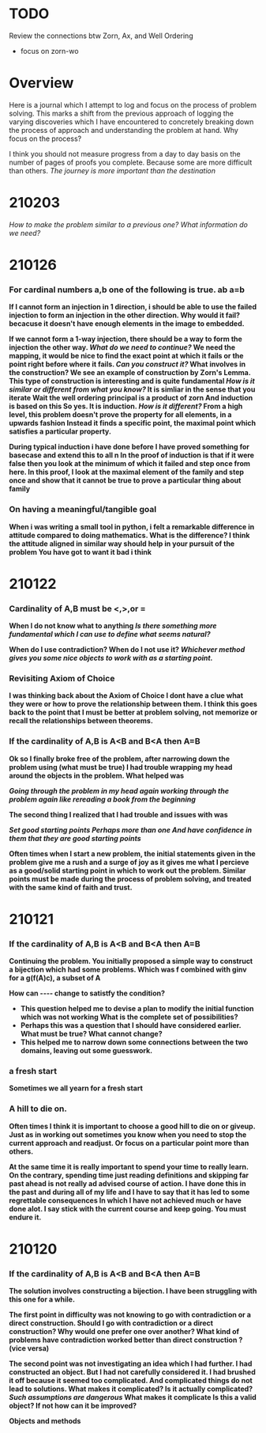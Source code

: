 # TODO
Review the connections btw Zorn, Ax, and Well Ordering
* focus on zorn-wo

# Overview
Here is a journal which I attempt to log and focus on the process of problem solving.
This marks a shift from the previous approach of logging the varying discoveries which I have encountered
to concretely breaking down the process of approach and understanding the problem at hand.
Why focus on the process?

I think you should not measure progress from a day to day basis on the number of pages of proofs you complete.
Because some are more difficult than others.
*The journey is more important than the destination*

# 210203
 *How to make the problem similar to a previous one?*
 *What information do we need?*

# 210126

### For cardinal numbers a,b one of the following is true. a<b a>b a=b
If I cannot form an injection in 1 direction, i should be able to use the failed injection to form an injection in the other direction.
Why would it fail? becacuse it doesn't have enough elements in the image to embedded.

If we cannot form a 1-way injection, there should be a way to form the injection the other way.
*What do we need to continue?* 
We need the mapping, it would be nice to find the exact point at which it fails or the point right before where it fails.
*Can you construct it?*
What involves in the construction?
We see an example of construction by Zorn's Lemma. 
This type of construction is interesting and is quite fundamental 
*How is it similar or different from what you know?*
It is simliar in the sense that you iterate
Wait the well ordering principal is a product of zorn
And induction is based on this
So yes. It is induction.
*How is it different?*
From a high level, this problem doesn't prove the property for all elements, in a upwards fashion
Instead it finds a specific point, the maximal point which satisfies a particular property.

During typical induction i have done before I have proved something for basecase
and extend this to all n
In the proof of induction is that if it were false then you look at the minimum of which it failed and step once from here.
In this proof, I look at the maximal element of the family and step once and show that it cannot be true to prove a particular thing about family



### On having a meaningful/tangible goal
When i was writing a small tool in python, i felt a remarkable difference in attitude compared to doing mathematics.
What is the difference? I think the attitude aligned in similar way should help in your pursuit of the problem
You have got to want it bad i think

# 210122


### Cardinality of A,B must be <,>,or =
When I do not know what to anything
*Is there something more fundamental which I can use to define what seems natural?*

When do I use contradiction? When do I not use it?
*Whichever method gives you some nice objects to work with as a starting point.*

### Revisiting Axiom of Choice
I was thinking back about the Axiom of Choice
I dont have a clue what they were or how to prove the relationship between them.
I think this goes back to the point that I must be better at problem solving, 
not memorize or recall the relationships between theorems.

### If the cardinality of A,B is A<B and B<A then A=B

Ok so I finally broke free of the problem, after narrowing down the problem using (what must be true)
I had trouble wrapping my head around the objects in the problem.
What helped was 

*Going through the problem in my head again*
*working through the problem again*
*like rereading a book from the beginning*

The second thing I realized that I had trouble and issues with was

*Set good starting points*
*Perhaps more than one*
*And have confidence in them that they are good starting points*

Often times when I start a new problem, the initial statements given in the problem give me a rush and a surge of joy as it gives me what I percieve as a good/solid starting point in which to work out the problem. Similar points must be made during the process of problem solving, and treated with the same kind of faith and trust.


# 210121

### If the cardinality of A,B is A<B and B<A then A=B

Continuing the problem. You initially proposed a simple way to construct a bijection which had some problems.
Which was f combined with ginv for a g(f(A)c), a subset of A

How can ---- change to satistfy the condition?
* This question helped me to devise a plan to modify the initial function which was not working
What is the complete set of possibilities?
* Perhaps this was a question that I should have considered earlier.
What must be true? What cannot change?
* This helped me to narrow down some connections between the two domains, leaving out some guesswork.

### a fresh start

Sometimes we all yearn for a fresh start

### A hill to die on.

Often times I think it is important to choose a good hill to die on or giveup.
Just as in working out sometimes you know when you need to stop the current approach and readjust.
Or focus on a particular point more than others.

At the same time it is really important to spend your time to really learn.
On the contrary, spending time just reading definitions and skipping far past ahead is not really ad advised course of action.
I have done this in the past and during all of my life and I have to say that it has led to some regrettable consequences
In which I have not achieved much or have done alot.
I say stick with the current course and keep going. You must endure it.

# 210120

### If the cardinality of A,B is A<B and B<A then A=B

The solution involves constructing a bijection.
I have been struggling with this one for a while.

The first point in difficulty was not knowing to go with contradiction or a direct construction.
Should I go with contradiction or a direct construction?
Why would one prefer one over another?
What kind of problems have contradiction worked better than direct construction ? (vice versa)

The second point was not investigating an idea which I had further.
I had constructed an object. But I had not carefully considered it.
I had brushed it off because it seemed too complicated. And complicated things do not lead to solutions.
What makes it complicated?
Is it actually complicated?
*Such assumptions are dangerous*
What makes it complicate
Is this a valid object?
If not how can it be improved?

Objects and methods



